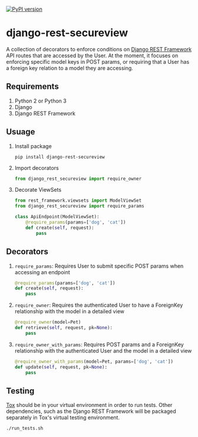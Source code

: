 [![PyPI version](https://badge.fury.io/py/django-rest-secureview.svg)](https://badge.fury.io/py/django-rest-secureview)

# django-rest-secureview

A collection of decorators to enforce conditions on [Django REST Framework](http://www.django-rest-framework.org/) API routes that are accessed by the User. At the moment, it focuses on enforcing specific model keys in POST params, or requiring that a User has a foreign key relation to a model they are accessing. 

## Requirements

1. Python 2 or Python 3
2. Django
3. Django REST Framework

## Usuage

1. Install package

	`pip install django-rest-secureview`

2. Import decorators

	``` python
	from django_rest_secureview import require_owner
	```

3. Decorate ViewSets

	``` python
	from rest_framework.viewsets import ModelViewSet
	from django_rest_secureview import require_params
	
	class ApiEndpoint(ModelViewSet):
	    @require_params(params=['dog', 'cat'])
	    def create(self, request):
	        pass
	```

## Decorators

1. `require_params`: Requires User to submit specific POST params when accessing an endpoint

	``` python
	@require_params(params=['dog', 'cat'])
	def create(self, request):
	    pass
	```

2. `require_owner`: Requires the authenticated User to have a ForeignKey relationship with the model in a detailed view

	``` python
	@require_owner(model=Pet)
	def retrieve(self, request, pk=None):
	    pass
	```

3. `require_owner_with_params`: Requires POST params and a ForeignKey relationship with the authenticated User and the model in a detailed view

	``` python
	@require_owner_with_params(model=Pet, params=['dog', 'cat'])
	def update(self, request, pk=None):
	    pass
	```

## Testing
[Tox](https://tox.testrun.org) should be in your virtual environment in order to run tests. Other dependencies, such as the Django REST Framework will be packaged separately in Tox's virtual testing environment. 

``` sh
./run_tests.sh
```
